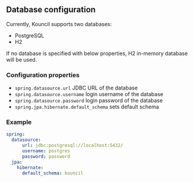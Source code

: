 ## Database configuration

Currently, Kouncil supports two databases:
* PostgreSQL
* H2

If no database is specified with below properties, H2 in-memory database will be used.

### Configuration properties
* `spring.datasource.url` JDBC URL of the database
* `spring.datasource.username` login username of the database
* `spring.datasource.password` login password of the database
* `spring.jpa.hibernate.default_schema` sets default schema 

### Example
```yaml
spring:
  datasource:
      url: jdbc:postgresql://localhost:5432/
      username: postgres
      password: password
  jpa:
    hibernate:
      default_schema: kouncil
```
